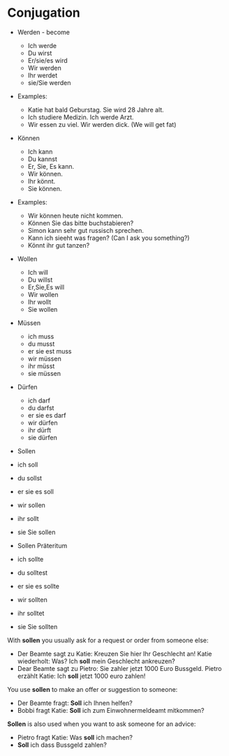 # Conjugation

- Werden - become
  - Ich werde
  - Du wirst
  - Er/sie/es wird
  - Wir werden
  - Ihr werdet
  - sie/Sie werden

- Examples:
  - Katie hat bald Geburstag. Sie wird 28 Jahre alt.
  - Ich studiere Medizin. Ich werde Arzt.
  - Wir essen zu viel. Wir werden dick. (We will get fat)

- Können
  - Ich kann
  - Du kannst
  - Er, Sie, Es kann.
  - Wir können.
  - Ihr könnt.
  - Sie können.

- Examples:
  - Wir können heute nicht kommen.
  - Können Sie das bitte buchstabieren?
  - Simon kann sehr gut russisch sprechen.
  - Kann ich sieeht was fragen? (Can I ask you something?)
  - Könnt ihr gut tanzen?

- Wollen
  - Ich will
  - Du willst
  - Er,Sie,Es will
  - Wir wollen
  - Ihr wollt
  - Sie wollen

- Müssen
  - ich muss
  - du musst
  - er sie est muss
  - wir müssen
  - ihr müsst
  - sie müssen

- Dürfen
  -  ich darf
  -  du darfst
  -  er sie es darf
  -  wir dürfen
  -  ihr dürft
  -  sie dürfen

-  Sollen
  -  ich soll
  -  du sollst
  -  er sie es soll
  -  wir sollen
  -  ihr sollt
  -  sie Sie sollen

-  Sollen Präteritum
  -  ich sollte
  -  du solltest
  -  er sie es sollte
  -  wir sollten
  -  ihr solltet
  -  sie Sie sollten

With **sollen** you usually ask for a request or order from someone else:

-  Der Beamte sagt zu Katie: Kreuzen Sie hier Ihr Geschlecht an! Katie wiederholt: Was? Ich **soll** mein Geschlecht ankreuzen?
-  Dear Beamte sagt zu Pietro: Sie zahler jetzt 1000 Euro Bussgeld. Pietro erzählt Katie: Ich **soll** jetzt 1000 euro zahlen!

You use **sollen** to make an offer or suggestion to someone:

-  Der Beamte fragt: **Soll** ich Ihnen helfen?
-  Bobbi fragt Katie: **Soll** ich zum Einwohnermeldeamt mitkommen?

**Sollen** is also used when you want to ask someone for an advice:

- Pietro fragt Katie: Was **soll** ich machen?
- **Soll** ich dass Bussgeld zahlen?
